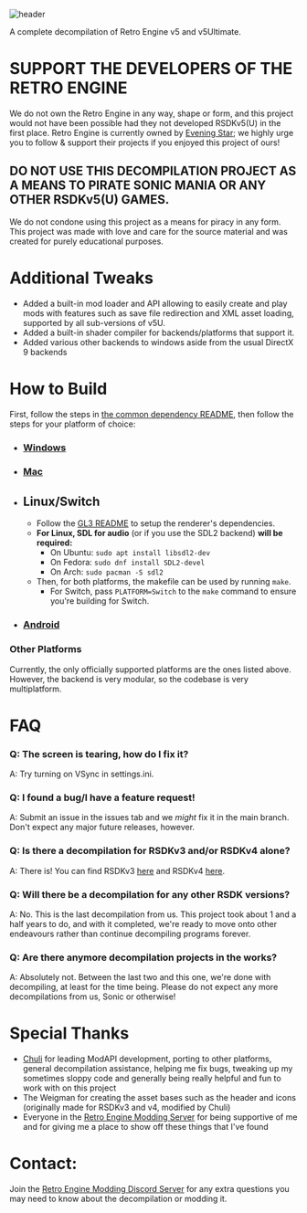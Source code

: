 ![header](https://user-images.githubusercontent.com/29069561/183143615-d7f77921-13cf-4c58-8c5f-6a1e76ea20e2.svg)

A complete decompilation of Retro Engine v5 and v5Ultimate.

# **SUPPORT THE DEVELOPERS OF THE RETRO ENGINE**
We do not own the Retro Engine in any way, shape or form, and this project would not have been possible had they not developed RSDKv5(U) in the first place. Retro Engine is currently owned by [Evening Star](https://eveningstar.studio/); we highly urge you to follow & support their projects if you enjoyed this project of ours!

## **DO NOT USE THIS DECOMPILATION PROJECT AS A MEANS TO PIRATE SONIC MANIA OR ANY OTHER RSDKv5(U) GAMES.**
We do not condone using this project as a means for piracy in any form. This project was made with love and care for the source material and was created for purely educational purposes.

# Additional Tweaks
* Added a built-in mod loader and API allowing to easily create and play mods with features such as save file redirection and XML asset loading, supported by all sub-versions of v5U.
* Added a built-in shader compiler for backends/platforms that support it.
* Added various other backends to windows aside from the usual DirectX 9 backends

# How to Build
First, follow the steps in [the common dependency README](./dependencies/all/README.md), then follow the steps for your platform of choice:

* ### [Windows](./dependencies/windows/README.md)

* ### [Mac](./dependencies/mac/README.md)

* ## Linux/Switch
  * Follow the [GL3 README](./dependencies/gl3/README.md) to setup the renderer's dependencies.
  * **For Linux, SDL for audio** (or if you use the SDL2 backend) **will be required:**
    * On Ubuntu: `sudo apt install libsdl2-dev`
    * On Fedora: `sudo dnf install SDL2-devel`
    * On Arch: `sudo pacman -S sdl2` 
  * Then, for both platforms, the makefile can be used by running `make`.
    * For Switch, pass `PLATFORM=Switch` to the `make` command to ensure you're building for Switch.

* ### [Android](./dependencies/android/README.md)

### Other Platforms
Currently, the only officially supported platforms are the ones listed above. However, the backend is very modular, so the codebase is very multiplatform.

# FAQ
### Q: The screen is tearing, how do I fix it?
A: Try turning on VSync in settings.ini.

### Q: I found a bug/I have a feature request!
A: Submit an issue in the issues tab and we _might_ fix it in the main branch. Don't expect any major future releases, however.

### Q: Is there a decompilation for RSDKv3 and/or RSDKv4 alone?
A: There is! You can find RSDKv3 [here](https://github.com/Rubberduckycooly/Sonic-CD-11-Decompilation) and RSDKv4 [here](https://github.com/Rubberduckycooly/Sonic-1-2-2013-Decompilation).

### Q: Will there be a decompilation for any other RSDK versions?
A: No. This is the last decompilation from us. This project took about 1 and a half years to do, and with it completed, we're ready to move onto other endeavours rather than continue decompiling programs forever.

### Q: Are there anymore decompilation projects in the works?
A: Absolutely not. Between the last two and this one, we're done with decompiling, at least for the time being. Please do not expect any more decompilations from us, Sonic or otherwise!

# Special Thanks
* [Chuli](https://github.com/MGRich) for leading ModAPI development, porting to other platforms, general decompilation assistance, helping me fix bugs, tweaking up my sometimes sloppy code and generally being really helpful and fun to work with on this project
* The Weigman for creating the asset bases such as the header and icons (originally made for RSDKv3 and v4, modified by Chuli)
* Everyone in the [Retro Engine Modding Server](https://dc.railgun.works/retroengine) for being supportive of me and for giving me a place to show off these things that I've found

# Contact:
Join the [Retro Engine Modding Discord Server](https://dc.railgun.works/retroengine) for any extra questions you may need to know about the decompilation or modding it.
